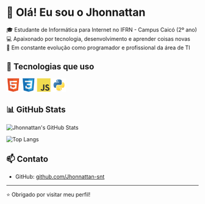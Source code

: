 # 👋 Olá! Eu sou o Jhonnattan

🎓 Estudante de Informática para Internet no IFRN - Campus Caicó (2º ano)  
💻 Apaixonado por tecnologia, desenvolvimento e aprender coisas novas  
🚀 Em constante evolução como programador e profissional da área de TI

## 🚀 Tecnologias que uso

<p align="left">
  <img title="HTML5" alt="HTML" height="36" width="36" src="https://raw.githubusercontent.com/devicons/devicon/master/icons/html5/html5-original.svg">
  <img title="CSS3" alt="CSS" height="36" width="36" src="https://raw.githubusercontent.com/devicons/devicon/master/icons/css3/css3-original.svg">
  <img title="JavaScript" alt="JavaScript" height="36" width="36" src="https://raw.githubusercontent.com/devicons/devicon/master/icons/javascript/javascript-original.svg">
  <img title="Python" alt="Python" height="36" width="36" src="https://raw.githubusercontent.com/devicons/devicon/master/icons/python/python-original.svg">
</p>

## 📊 GitHub Stats

![Jhonnattan's GitHub Stats](https://github-readme-stats.vercel.app/api?username=Jhonnattan-snt&show_icons=true&theme=github_dark&hide_title=true)

![Top Langs](https://github-readme-stats.vercel.app/api/top-langs/?username=Jhonnattan-snt&layout=compact&theme=github_dark)

## 📫 Contato

- GitHub: [github.com/Jhonnattan-snt](https://github.com/Jhonnattan-snt)

---

⭐️ Obrigado por visitar meu perfil!
